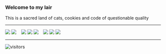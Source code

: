### Welcome to my lair

This is a sacred land of cats, cookies and code of questionable quality

---

![](https://img.shields.io/badge/TypeScript-blue?logo=typescript&style=flat)
![](https://img.shields.io/badge/ES6-yellow?logo=javascript&logoColor=white&style=flat) 
![]()
![]()
![]()
![](https://img.shields.io/badge/React-black?logo=react&logoColor=white&style=flat)
![](https://img.shields.io/badge/Redux-black?logo=redux&style=flat)
![](https://img.shields.io/badge/StyledComponents-pink?logo=Styled-Components&logoColor=white&style=flat)
![]()
![]()
![]()
![](https://img.shields.io/badge/Node.JS-green?logo=node.js&logoColor=white&style=flat)
![](https://img.shields.io/badge/MongoDB-darkgreen?logo=mongodb&logoColor=white&style=flat)
![](https://img.shields.io/badge/Express-gray?logo=express&logoColor=white&style=flat)

---

![visitors](https://visitor-badge.glitch.me/badge?page_id=Arcyvilk.Arcyvilk)

